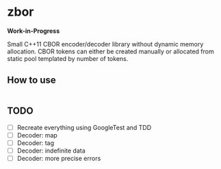 # zbor

**Work-in-Progress**

Small C++11 CBOR encoder/decoder library without dynamic memory allocation. CBOR tokens can either be created manually or
allocated from static pool templated by number of tokens.

## How to use

```cpp

```

## TODO

- [ ] Recreate everything using GoogleTest and TDD
- [ ] Decoder: map
- [ ] Decoder: tag
- [ ] Decoder: indefinite data
- [ ] Decoder: more precise errors